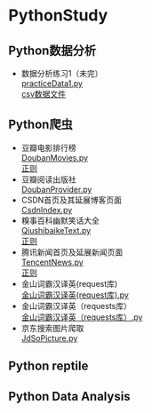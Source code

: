 # PythonStudy
## Python数据分析
- 数据分析练习1（未完）  
  [practiceData1.py](practiceData1.py)  
  [csv数据文件](Data/DataAnalyst.csv)
## Python爬虫
- 豆瓣电影排行榜  
  [DoubanMovies.py](DoubanMovies.py)  
  [正则](Data/DoubanMoviesRe.txt)
- 豆瓣阅读出版社  
  [DoubanProvider.py](DoubanProvider.py) 
- CSDN首页及其延展博客页面  
  [CsdnIndex.py](CsdnIndex.py)
- 糗事百科幽默笑话大全  
  [QiushibaikeText.py](QiushibaikeText.py)  
  [正则](Data/qiushibaikeRe.txt)
- 腾讯新闻首页及延展新闻页面  
  [TencentNews.py](TencentNews.py)  
  [正则](Data/TencentNewIndexRe.txt)
- 金山词霸汉译英(request库)  
  [金山词霸汉译英(request库).py](金山词霸汉译英(request库).py)  
- 金山词霸汉译英（requests库）  
  [金山词霸汉译英（requests库）.py](金山词霸汉译英（requests库）.py)  
- 京东搜索图片爬取  
  [JdSoPicture.py](JdSoPicture.py)  
## Python reptile 

## Python Data Analysis
